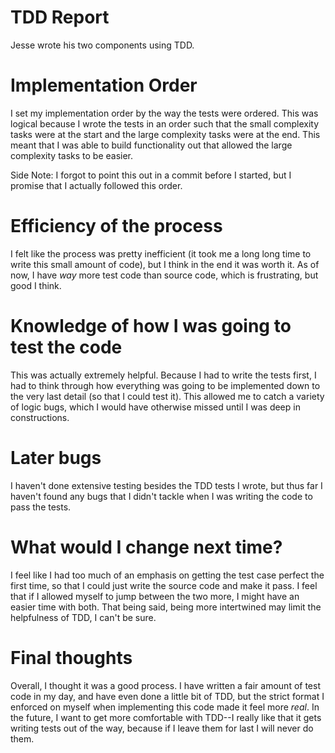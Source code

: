# TDD Report

Jesse wrote his two components using TDD.

# Implementation Order

I set my implementation order by the way the tests were ordered. This was logical because I wrote the tests in an order such that the small complexity tasks were at the start and the large complexity tasks were at the end. This meant that I was able to build functionality out that allowed the large complexity tasks to be easier.

Side Note: I forgot to point this out in a commit before I started, but I promise that I actually followed this order.

# Efficiency of the process

I felt like the process was pretty inefficient (it took me a long long time to write this small amount of code), but I think in the end it was worth it. As of now, I have *way* more test code than source code, which is frustrating, but good I think.

# Knowledge of how I was going to test the code

This was actually extremely helpful. Because I had to write the tests first, I had to think through how everything was going to be implemented down to the very last detail (so that I could test it). This allowed me to catch a variety of logic bugs, which I would have otherwise missed until I was deep in constructions.

# Later bugs

I haven't done extensive testing besides the TDD tests I wrote, but thus far I haven't found any bugs that I didn't tackle when I was writing the code to pass the tests.

# What would I change next time?

I feel like I had too much of an emphasis on getting the test case perfect the first time, so that I could just write the source code and make it pass. I feel that if I allowed myself to jump between the two more, I might have an easier time with both. That being said, being more intertwined may limit the helpfulness of TDD, I can't be sure.

# Final thoughts

Overall, I thought it was a good process. I have written a fair amount of test code in my day, and have even done a little bit of TDD, but the strict format I enforced on myself when implementing this code made it feel more *real*. In the future, I want to get more comfortable with TDD--I really like that it gets writing tests out of the way, because if I leave them for last I will never do them.